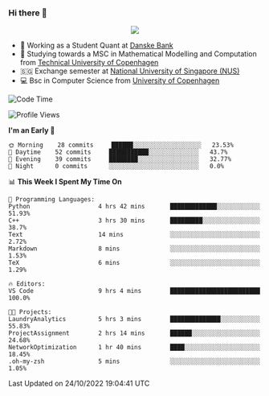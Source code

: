 ### Hi there 👋

<p align="center">
  <img src="https://media4.giphy.com/media/3ohzdKy5Z8TChSDuiA/giphy.gif?cid=ecf05e47r69cojk56gup9q8mep9liy48s94dn2uxsfh6fv39&rid=giphy.gif&ct=g" />
</p>

* 🏦 Working as a Student Quant at [Danske Bank](https://danskebank.dk)
* 🧮 Studying towards a MSC in Mathematical Modelling and Computation from [Technical University of Copenhagen](https://www.dtu.dk)
* 🇸🇬 Exchange semester at [National University of Singapore (NUS)](https://www.nus.edu.sg)
* 💻 Bsc in Computer Science from [University of Copenhagen](https://www.ku.dk/english/)


<!--START_SECTION:waka-->
![Code Time](http://img.shields.io/badge/Code%20Time-20%20hrs%2011%20mins-blue)

![Profile Views](http://img.shields.io/badge/Profile%20Views-0-blue)

**I'm an Early 🐤** 

```text
🌞 Morning    28 commits     ██████░░░░░░░░░░░░░░░░░░░   23.53% 
🌆 Daytime    52 commits     ███████████░░░░░░░░░░░░░░   43.7% 
🌃 Evening    39 commits     ████████░░░░░░░░░░░░░░░░░   32.77% 
🌙 Night      0 commits      ░░░░░░░░░░░░░░░░░░░░░░░░░   0.0%

```


📊 **This Week I Spent My Time On** 

```text
💬 Programming Languages: 
Python                   4 hrs 42 mins       █████████████░░░░░░░░░░░░   51.93% 
C++                      3 hrs 30 mins       █████████░░░░░░░░░░░░░░░░   38.7% 
Text                     14 mins             ░░░░░░░░░░░░░░░░░░░░░░░░░   2.72% 
Markdown                 8 mins              ░░░░░░░░░░░░░░░░░░░░░░░░░   1.53% 
TeX                      6 mins              ░░░░░░░░░░░░░░░░░░░░░░░░░   1.29%

🔥 Editors: 
VS Code                  9 hrs 4 mins        █████████████████████████   100.0%

🐱‍💻 Projects: 
LaundryAnalytics         5 hrs 3 mins        ██████████████░░░░░░░░░░░   55.83% 
ProjectAssignment        2 hrs 14 mins       ██████░░░░░░░░░░░░░░░░░░░   24.68% 
NetworkOptimization      1 hr 40 mins        ████░░░░░░░░░░░░░░░░░░░░░   18.45% 
.oh-my-zsh               5 mins              ░░░░░░░░░░░░░░░░░░░░░░░░░   1.05%

```


 Last Updated on 24/10/2022 19:04:41 UTC
<!--END_SECTION:waka-->

